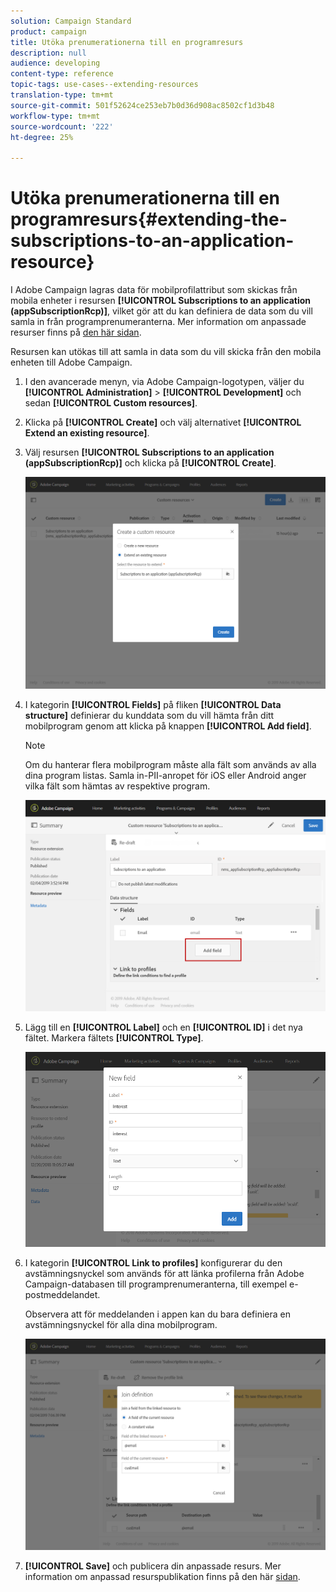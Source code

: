 ```yaml
---
solution: Campaign Standard
product: campaign
title: Utöka prenumerationerna till en programresurs
description: null
audience: developing
content-type: reference
topic-tags: use-cases--extending-resources
translation-type: tm+mt
source-git-commit: 501f52624ce253eb7b0d36d908ac8502cf1d3b48
workflow-type: tm+mt
source-wordcount: '222'
ht-degree: 25%

---
```



# Utöka prenumerationerna till en programresurs{#extending-the-subscriptions-to-an-application-resource}

I Adobe Campaign lagras data för mobilprofilattribut som skickas från mobila enheter i resursen **[!UICONTROL Subscriptions to an application (appSubscriptionRcp)]**, vilket gör att du kan definiera de data som du vill samla in från programprenumeranterna. Mer information om anpassade resurser finns på [den här sidan](../../developing/using/key-steps-to-add-a-resource.md).

Resursen kan utökas till att samla in data som du vill skicka från den mobila enheten till Adobe Campaign.

1. I den avancerade menyn, via Adobe Campaign-logotypen, väljer du **[!UICONTROL Administration]** > **[!UICONTROL Development]** och sedan **[!UICONTROL Custom resources]**.
1. Klicka på **[!UICONTROL Create]** och välj alternativet **[!UICONTROL Extend an existing resource]**.
1. Välj resursen **[!UICONTROL Subscriptions to an application (appSubscriptionRcp)]** och klicka på **[!UICONTROL Create]**.

   ![](assets/in_app_personal_data_4.png)

1. I kategorin **[!UICONTROL Fields]** på fliken **[!UICONTROL Data structure]** definierar du kunddata som du vill hämta från ditt mobilprogram genom att klicka på knappen **[!UICONTROL Add field]**.

   >[!NOTE]
   >
   >Om du hanterar flera mobilprogram måste alla fält som används av alla dina program listas. Samla in-PII-anropet för iOS eller Android anger vilka fält som hämtas av respektive program.

   ![](assets/in_app_personal_data.png)

1. Lägg till en **[!UICONTROL Label]** och en **[!UICONTROL ID]** i det nya fältet. Markera fältets **[!UICONTROL Type]**.

   ![](assets/schema_extension_uc9.png)

1. I kategorin **[!UICONTROL Link to profiles]** konfigurerar du den avstämningsnyckel som används för att länka profilerna från Adobe Campaign-databasen till programprenumeranterna, till exempel e-postmeddelandet.

   Observera att för meddelanden i appen kan du bara definiera en avstämningsnyckel för alla dina mobilprogram.

   ![](assets/in_app_personal_data_3.png)

1. **[!UICONTROL Save]** och publicera din anpassade resurs. Mer information om anpassad resurspublikation finns på den här [sidan](../../developing/using/updating-the-database-structure.md#publishing-a-custom-resource).

